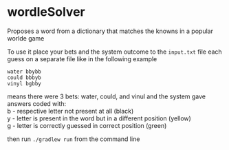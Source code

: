 # wordleSolver
Proposes a word from a dictionary that matches the knowns in a popular worlde game

To use it place your bets and the system outcome to the `input.txt` file each guess on a separate file like in the following example
```
water bbybb
could bbbyb
vinyl bgbby
```

means there were 3 bets: water, could, and vinul and the system gave answers coded with:<br/>
b - respective letter not present at all (black)<br/>
y - letter is present in the word but in a different position (yellow)<br/>
g - letter is correctly guessed in correct position (green)<br/>


then run `./gradlew run` from the command line